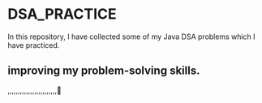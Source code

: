 # DSA_PRACTICE

In this repository, I have collected some of my Java DSA problems which I have practiced.


## improving my problem-solving skills.
,,,,,,,,,,,,,,,,,,,,,,,,🙂
